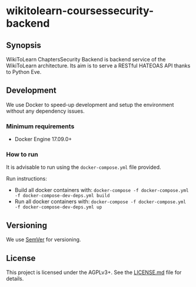 # wikitolearn-coursessecurity-backend

## Synopsis
WikiToLearn ChaptersSecurity Backend is backend service of the WikiToLearn architecture.
Its aim is to serve a RESTful HATEOAS API thanks to Python Eve.

## Development
We use Docker to speed-up development and setup the environment without any dependency issues.

### Minimum requirements
* Docker Engine 17.09.0+

### How to run
It is advisable to run using the `docker-compose.yml` file provided.

Run instructions:

* Build all docker containers with: `docker-compose -f docker-compose.yml  -f docker-compose-dev-deps.yml build`
* Run all docker containers with: `docker-compose -f docker-compose.yml  -f docker-compose-dev-deps.yml up`

## Versioning
We use [SemVer](http://semver.org/) for versioning.

## License
This project is licensed under the AGPLv3+. See the [LICENSE.md](LICENSE.md) file for details.